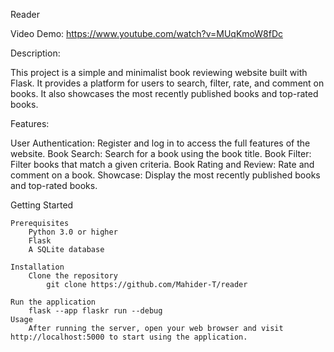Reader

Video Demo: https://www.youtube.com/watch?v=MUqKmoW8fDc

Description:

This project is a simple and minimalist book reviewing website built with Flask. It provides a platform for users to search, filter, rate, and comment on books. It also showcases the most recently published books and top-rated books.

Features:

User Authentication: Register and log in to access the full features of the website.
Book Search: Search for a book using the book title.
Book Filter: Filter books that match a given criteria.
Book Rating and Review: Rate and comment on a book.
Showcase: Display the most recently published books and top-rated books.

Getting Started

    Prerequisites
        Python 3.0 or higher
        Flask
        A SQLite database

    Installation
        Clone the repository
            git clone https://github.com/Mahider-T/reader

    Run the application
        flask --app flaskr run --debug
    Usage
        After running the server, open your web browser and visit http://localhost:5000 to start using the application.

